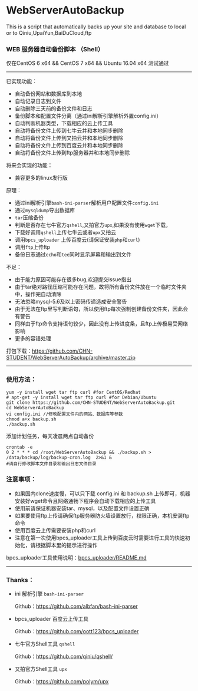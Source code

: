 # WebServerAutoBackup

This is a script that automatically backs up your site and database to local or to Qiniu,UpaiYun,BaiDuCloud,ftp

### WEB 服务器自动备份脚本 （Shell）  
仅在CentOS 6 x64 && CentOS 7 x64 && Ubuntu 16.04 x64 测试通过

***

已实现功能：
 - 自动备份网站和数据库到本地
 - 自动记录日志到文件
 - 自动删除三天前的备份文件和日志
 - 备份脚本和配置文件分离（通过ini解析引擎解析外置config.ini）
 - 自动判断机器类型，下载相应的云上传工具
 - 自动将备份文件上传到七牛云并和本地同步删除
 - 自动将备份文件上传到又拍云并和本地同步删除
 - 自动将备份文件上传到百度云并和本地同步删除
 - 自动将备份文件上传到ftp服务器并和本地同步删除

将来会实现的功能：
 - 兼容更多的linux发行版
 
原理：
- 通过ini解析引擎`bash-ini-parser`解析用户配置文件`config.ini`
- 通过`mysqldump`导出数据库
- `tar`压缩备份
- 判断是否存在七牛官方`qshell`,又拍官方`upx`,如果没有使用`wget`下载，
- 下载好调用`qshell`上传七牛云或者`upx`又拍云
- 调用`bpcs_uploader` 上传百度云(请保证安装`php`和`curl`)
- 调用`ftp`上传ftp
- 备份日志通过`echo`和`tee`同时显示屏幕和输出到文件

不足：
 - 由于能力原因可能存在很多bug,欢迎提交issue指出
 - 由于tar绝对路径压缩可能存在问题，故将所有备份文件放在一个临时文件夹中，操作完自动清除
 - 无法忽略mysql-5.6及以上密码传递造成安全警告
 - 由于无法在ftp里写判断语句，所以使用ftp每次强制创建备份文件夹，因此会有警告
 - 同样由于ftp命令支持语句较少，因此没有上传进度条，且ftp上传极易受网络影响
 - 更多的容错处理

打包下载：https://github.com/CHN-STUDENT/WebServerAutoBackup/archive/master.zip

***

### 使用方法：
	
	yum -y install wget tar ftp curl #for CentOS/Redhat
	# apt-get -y install wget tar ftp curl #for Debian/Ubuntu
	git clone https://github.com/CHN-STUDENT/WebServerAutoBackup.git 
	cd WebServerAutoBackup
	vi config.ini //修改配置文件内的网站、数据库等参数
	chmod a+x backup.sh
	./backup.sh

添加计划任务，每天凌晨两点自动备份
    
    crontab -e
    0 2 * * * cd /root/WebServerAutoBackup && ./backup.sh > /data/backup/log/backup-cron.log  2>&1 & 
    #请自行修改脚本文件目录和输出日志文件目录

### 注意事项：
- 如果国内clone速度慢，可以只下载 config.ini 和 backup.sh 上传即可，机器安装好wget命令且网络通畅下程序会自动下载相应的上传工具
- 使用前请保证机器安装tar、mysql，以及配置文件设置正确
- 如果要使用ftp上传请确保ftp服务器防火墙设置放行，权限正确，本机安装ftp命令
- 使用百度云上传需要安装php和curl
- 注意在第一次使用bpcs_uploader工具上传到百度云时需要进行工具的快速初始化，请根据脚本里的提示进行操作

bpcs_uploader工具使用说明：[bpcs_uploader/README.md](https://github.com/CHN-STUDENT/WebServerAutoBackup/blob/master/bpcs_uploader/README.md "bpcs_uploader/README.md")

***

### Thanks：
- ini 解析引擎 `bash-ini-parser`

	Github：https://github.com/albfan/bash-ini-parser

- bpcs_uploader 百度云上传工具

	Github：https://github.com/oott123/bpcs_uploader

- 七牛官方Shell工具 `qshell`

	Github：https://github.com/qiniu/qshell/
	
- 又拍官方Shell工具 `upx`

	Github：https://github.com/polym/upx
